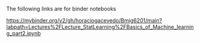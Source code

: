 The following links are for binder notebooks

https://mybinder.org/v2/gh/horaciogacevedo/Bmig6201/main?labpath=Lectures%2FLecture_StatLearning%2FBasics_of_Machine_learning_part2.ipynb
